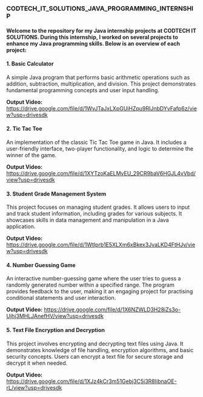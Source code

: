 <h3>CODTECH_IT_SOLUTIONS_JAVA_PROGRAMMING_INTERNSHIP</h3>

   <h4>Welcome to the repository for my Java internship projects at CODTECH IT SOLUTIONS. During this internship, I worked on several projects to enhance my Java programming skills. Below is an overview of each project:</h4>

<h4>1. Basic Calculator</h4>

A simple Java program that performs basic arithmetic operations such as addition, subtraction, multiplication, and division. This project demonstrates fundamental programming concepts and user input handling.

 **Output Video:** https://drive.google.com/file/d/1WvJTaJxLXpGUiHZpu9RIJnbDYvFafp6z/view?usp=drivesdk


<h4>2. Tic Tac Toe</h4>

An implementation of the classic Tic Tac Toe game in Java. It includes a user-friendly interface, two-player functionality, and logic to determine the winner of the game.

**Output Video:** https://drive.google.com/file/d/1XYTzoKaELMvEU_29CR9baV6HGJL4vVbd/view?usp=drivesdk
      
<h4>3. Student Grade Management System</h4>

This project focuses on managing student grades. It allows users to input and track student information, including grades for various subjects. It showcases skills in data management and manipulation in a Java application.

**Output Video:** https://drive.google.com/file/d/1WtIprb1E5XLXm6xBkex3JvaLKD4FtHJv/view?usp=drivesdk

 <h4>4. Number Guessing Game</h4>

An interactive number-guessing game where the user tries to guess a randomly generated number within a specified range. The program provides feedback to the user, making it an engaging project for practising conditional statements and user interaction.

**Output Video:** https://drive.google.com/file/d/1X6NZWLD3H28iZs3o-Ujhj3MHLJAnefHV/view?usp=drivesdk

 <h4>5. Text File Encryption and Decryption</h4>

 This project involves encrypting and decrypting text files using Java. It demonstrates knowledge of file handling, encryption algorithms, and basic security concepts. Users can encrypt a text file for secure storage and decrypt it when needed.

 **Output Video:** https://drive.google.com/file/d/1XJz4kCr3m51Gebj3C5j3R8IibnaOE-rL/view?usp=drivesdk

        


